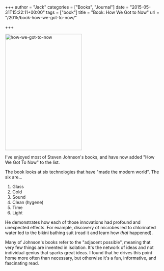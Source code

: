+++
author = "Jack"
categories = ["Books", "Journal"]
date = "2015-05-31T15:22:11+00:00"
tags = ["book"]
title = "Book: How We Got to Now"
url = "/2015/book-how-we-got-to-now/"

+++

[<img class="alignnone size-full wp-image-4556" src="/img/2015/06/how-we-got-to-now.jpg" alt="how-we-got-to-now" width="250" height="378" srcset="/img/2015/06/how-we-got-to-now.jpg 250w, /img/2015/06/how-we-got-to-now-198x300.jpg 198w" sizes="(max-width: 250px) 100vw, 250px" />][1]

I've enjoyed most of Steven Johnson's books, and have now added "How We Got To Now" to the list.

The book looks at six technologies that have "made the modern world". The six are&#8230;

  1. Glass
  2. Cold
  3. Sound
  4. Clean (hygene)
  5. Time
  6. Light

He demonstrates how each of those innovations had profound and unexpected effects. For example, discovery of microbes led to chlorinated water led to the bikini bathing suit (read it and learn how _that_ happened).

Many of Johnson's books refer to the "adjacent possible", meaning that very few things are invented in isolation. It's the network of ideas and not individual genius that sparks great ideas. I found that he drives this point home more often than necessary, but otherwise it's a fun, informative, and fascinating read.

 [1]: /img/2015/06/how-we-got-to-now.jpg